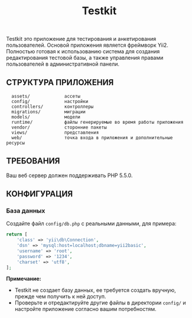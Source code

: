 <p align="center">
    <h1 align="center">Testkit</h1>
    <br>
</p>

Testkit это приложение для тестирования и анкетирования пользователей. Основой приложения является фреймворк Yii2. Полностью готовая к использованию система для создания редактирования тестовой базы, а также управления правами пользователей в административной панели.

СТРУКТУРА ПРИЛОЖЕНИЯ
-------------------

      assets/             ассеты
      config/             настройки
      controllers/        контроллеры
      migrations/         миграции
      models/             модели
      runtime/            файлы генерируемые во время работы приложения
      vendor/             сторонние пакеты
      views/              представления
      web/                точка входа в приложения и дополнительные ресурсы



ТРЕБОВАНИЯ
------------
Ваш веб сервер должен поддерживать PHP 5.5.0.


КОНФИГУРАЦИЯ
-------------

### База данных

Создайте файл `config/db.php` с реальными данными, для примера:

```php
return [
    'class' => 'yii\db\Connection',
    'dsn' => 'mysql:host=localhost;dbname=yii2basic',
    'username' => 'root',
    'password' => '1234',
    'charset' => 'utf8',
];
```

**Примечание:**
- Testkit не создает базу данных, ее требуется создать вручную, прежде чем получить к ней доступ.
- Проверьте и отредактируйте другие файлы в директории `config/` и настройте приложение согласно вашим потребностям.
